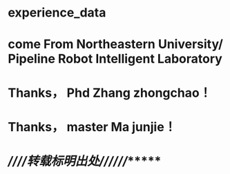 # experience_data
# come From Northeastern University/ Pipeline Robot Intelligent Laboratory
# Thanks， Phd Zhang zhongchao！
# Thanks， master Ma junjie！
# *************////转载标明出处//////******************
